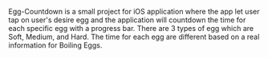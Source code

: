 Egg-Countdown is a small project for iOS application where the app let user tap on user's desire egg and the application will countdown the time for each specific egg with a progress bar. There are 3 types of egg which are Soft, Medium, and Hard. The time for each egg are different based on a real information for Boiling Eggs.

